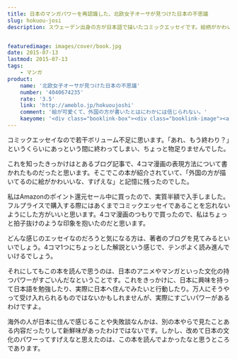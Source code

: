```yaml
---
title: 日本のマンガパワーを再認識した、北欧女子オーサが見つけた日本の不思議
slug: hokuou-josi
description: スウェーデン出身の方が日本語で描いたコミックエッセイです。絵柄がかわいくしっかりと確立されていて、とても外国の方が描いたものとは思えませんでした。4コマ漫画で読みやすく、あっという間に読み終わってしまいました。


featuredimage: images/cover/book.jpg
date: 2015-07-13
lastmod: 2015-07-13
tags: 
    - マンガ
product:
    name: '北欧女子オーサが見つけた日本の不思議'
    number: '4040674235'
    rate: '3.5'
    link: 'http://ameblo.jp/hokuoujoshi'
    comment: '絵が可愛くて、外国の方が書いたとはにわかには信じられない。'
    kaeyome: '<div class="booklink-box"><div class="booklink-image"><a href="http://www.amazon.co.jp/exec/obidos/asin/4040674235/illusionspace-22/" target="_blank" ><img src="http://ecx.images-amazon.com/images/I/51DVJe-lW1L._SL160_.jpg" style="border: none;" /></a></div><div class="booklink-info"><div class="booklink-name"><a href="http://www.amazon.co.jp/exec/obidos/asin/4040674235/illusionspace-22/" target="_blank" >北欧女子オーサが見つけた日本の不思議 (メディアファクトリーのコミックエッセイ)</a><div class="booklink-powered-date">posted with <a href="http://yomereba.com" rel="nofollow" target="_blank">ヨメレバ</a></div></div><div class="booklink-detail">オーサ・イェークストロム KADOKAWA/メディアファクトリー 2015-03-06    </div><div class="booklink-link2"><div class="shoplinkamazon"><a href="http://www.amazon.co.jp/exec/obidos/asin/4040674235/illusionspace-22/" target="_blank" >Amazon</a></div><div class="shoplinkkindle"><a href="http://www.amazon.co.jp/exec/obidos/ASIN/B00U6VZVUM/illusionspace-22/" target="_blank" >Kindle</a></div><div class="shoplinkrakuten"><a href="http://hb.afl.rakuten.co.jp/hgc/11acbc01.369b1bf6.11acbc02.cabf9fe9/?pc=http%3A%2F%2Fbooks.rakuten.co.jp%2Frb%2F13118461%2F%3Fscid%3Daf_ich_link_urltxt%26m%3Dhttp%3A%2F%2Fm.rakuten.co.jp%2Fev%2Fbook%2F" target="_blank" >楽天ブックス</a></div>                  	  <div class="shoplinkkino"><a href="http://ck.jp.ap.valuecommerce.com/servlet/referral?sid=3085416&pid=882196163&vc_url=http%3A%2F%2Fwww.kinokuniya.co.jp%2Ff%2Fdsg-01-9784040674230" target="_blank" >紀伊國屋書店<img src="http://ad.jp.ap.valuecommerce.com/servlet/gifbanner?sid=3085416&pid=882196163" height="1" width="1" border="0"></a></div>	  	  	</div></div><div class="booklink-footer"></div></div>'
---
```


コミックエッセイなので若干ボリューム不足に思います。「あれ、もう終わり？」というくらいにあっという間に終わってしまい、ちょっと物足りませんでした。

これを知ったきっかけはとあるブログ記事で、4コマ漫画の表現方法について書かれたものだったと思います。そこでこの本が紹介されていて、「外国の方が描いてるのに絵がかわいいな、すげえな」と記憶に残ったのでした。

私はAmazonのポイント還元セール中に買ったので、実質半額で入手しました。フルプライスで購入する際にはあくまでコミックエッセイであることを忘れないようにした方がいいと思います。4コマ漫画のつもりで買ったので、私はちょっと拍子抜けのような印象を抱いたのだと思います。

どんな感じのエッセイなのだろうと気になる方は、著者のブログを見てみるといいでしょう。4コマ1つにちょっとした解説という感じで、テンポよく読み進んでいけるでしょう。

それにしてもこの本を読んで思うのは、日本のアニメやマンガといった文化の持つパワーがすごいんだなということです。これをきっかけに、日本に興味を持って日本語を勉強したり、実際に日本へ住んでみたいと行動したり。万人にそうやって受け入れられるものではないかもしれませんが、実際にすごいパワーがあるわけですよ。

海外の人が日本に住んで感じることや失敗談なんかは、別の本やらで見たことある内容だったりして新鮮味があったわけではないです。しかし、改めて日本の文化のパワーってすげえなと思えたのは、この本を読んでよかったなと思うところであります。


  
